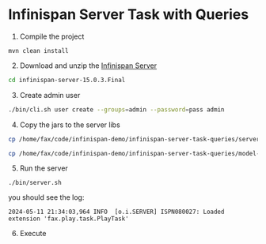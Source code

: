 # Infinispan Server Task with Queries

1. Compile the project

```
mvn clean install
```

2. Download and unzip the [Infinispan Server](https://downloads.jboss.org/infinispan/15.0.3.Final/infinispan-server-15.0.3.Final.zip)

``` bash
cd infinispan-server-15.0.3.Final
```

3. Create admin user

``` bash
./bin/cli.sh user create --groups=admin --password=pass admin
```

4. Copy the jars to the server libs

``` bash
cp /home/fax/code/infinispan-demo/infinispan-server-task-queries/server-task/target/server-task-1.0-SNAPSHOT.jar server/lib/
```

``` bash
cp /home/fax/code/infinispan-demo/infinispan-server-task-queries/model-task/target/model-task-1.0-SNAPSHOT.jar server/lib/
```

5. Run the server

```
./bin/server.sh
```

you should see the log:

```
2024-05-11 21:34:03,964 INFO  [o.i.SERVER] ISPN080027: Loaded extension 'fax.play.task.PlayTask'
```

6. Execute 
